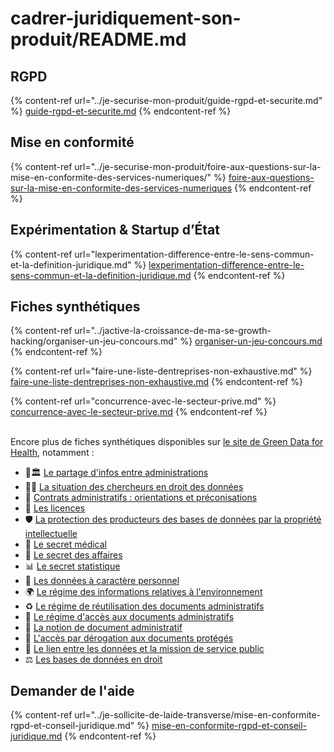 # cadrer-juridiquement-son-produit/README.md

## RGPD

{% content-ref url="../je-securise-mon-produit/guide-rgpd-et-securite.md" %}
[guide-rgpd-et-securite.md](../je-securise-mon-produit/guide-rgpd-et-securite.md)
{% endcontent-ref %}

## Mise en conformité

{% content-ref url="../je-securise-mon-produit/foire-aux-questions-sur-la-mise-en-conformite-des-services-numeriques/" %}
[foire-aux-questions-sur-la-mise-en-conformite-des-services-numeriques](../je-securise-mon-produit/foire-aux-questions-sur-la-mise-en-conformite-des-services-numeriques/)
{% endcontent-ref %}

## Expérimentation & Startup d’État

{% content-ref url="lexperimentation-difference-entre-le-sens-commun-et-la-definition-juridique.md" %}
[lexperimentation-difference-entre-le-sens-commun-et-la-definition-juridique.md](lexperimentation-difference-entre-le-sens-commun-et-la-definition-juridique.md)
{% endcontent-ref %}

## Fiches synthétiques

{% content-ref url="../jactive-la-croissance-de-ma-se-growth-hacking/organiser-un-jeu-concours.md" %}
[organiser-un-jeu-concours.md](../jactive-la-croissance-de-ma-se-growth-hacking/organiser-un-jeu-concours.md)
{% endcontent-ref %}

{% content-ref url="faire-une-liste-dentreprises-non-exhaustive.md" %}
[faire-une-liste-dentreprises-non-exhaustive.md](faire-une-liste-dentreprises-non-exhaustive.md)
{% endcontent-ref %}

{% content-ref url="concurrence-avec-le-secteur-prive.md" %}
[concurrence-avec-le-secteur-prive.md](concurrence-avec-le-secteur-prive.md)
{% endcontent-ref %}

\
Encore plus de fiches synthétiques disponibles sur [le site de Green Data for Health](https://gd4h.ecologie.gouv.fr/juridique), notamment :

* 🔄🏛 [Le partage d'infos entre administrations](https://gd4h-prod.s3.fr-par.scw.cloud/gd4h-prod/api\_gd4h/files/20\_Fiche\_20\_Le\_partage\_dinformations\_entre\_administrations\_DESIGN.pdf)
* 👩‍🔬 [La situation des chercheurs en droit des données](https://gd4h-prod.s3.fr-par.scw.cloud/gd4h-prod/api\_gd4h/files/Fiche\_19\_La\_situation\_des\_chercheurs\_en\_droit\_des\_donn%C3%A9es.pdf)
* 🧭 [Contrats administratifs : orientations et préconisations](https://gd4h-prod.s3.fr-par.scw.cloud/gd4h-prod/api\_gd4h/files/Fiche\_18\_Contrats\_administratifs\_orientations\_et\_pr%C3%A9conisations.pdf)
* 📜 [Les licences](https://gd4h-prod.s3.fr-par.scw.cloud/gd4h-prod/api\_gd4h/files/17\_Fiche\_17\_Les\_licences\_DESIGN.pdf)
* 🛡️ [La protection des producteurs des bases de données par la propriété intellectuelle](https://gd4h-prod.s3.fr-par.scw.cloud/gd4h-prod/api\_gd4h/files/Fiche\_16\_La\_protection\_des\_producteurs\_des\_bases\_de\_donn%C3%A9es\_par\_la\_propri%C3%A9t%C3%A9\_inte.pdf)
* 🏥 [Le secret médical](https://gd4h-prod.s3.fr-par.scw.cloud/gd4h-prod/api\_gd4h/files/Fiche\_15\_Le\_secret\_m%C3%A9dical.pdf)
* 💼 [Le secret des affaires](https://gd4h-prod.s3.fr-par.scw.cloud/gd4h-prod/api\_gd4h/files/Fiche\_14\_Le\_secret\_des\_affaires.pdf)
* 📊 [Le secret statistique](https://gd4h-prod.s3.fr-par.scw.cloud/gd4h-prod/api\_gd4h/files/Fiche\_13\_Le\_secret\_statistique.pdf)
* 👤 [Les données à caractère personnel](https://gd4h-prod.s3.fr-par.scw.cloud/gd4h-prod/api\_gd4h/files/Fiche\_12\_Les\_donn%C3%A9es\_%C3%A0\_caract%C3%A8re\_personnel.pdf)
* 🌍 [Le régime des informations relatives à l'environnement](https://gd4h-prod.s3.fr-par.scw.cloud/gd4h-prod/api\_gd4h/files/Fiche\_11\_Le\_r%C3%A9gime\_des\_informations\_relatives\_%C3%A0\_lenvironnement.pdf)
* ♻️ [Le régime de réutilisation des documents administratifs](https://gd4h-prod.s3.fr-par.scw.cloud/gd4h-prod/api\_gd4h/files/Fiche\_10\_Le\_r%C3%A9gime\_de\_r%C3%A9utilisation\_des\_documents\_administratifs.pdf)
* 📂 [Le régime d'accès aux documents administratifs](https://gd4h-prod.s3.fr-par.scw.cloud/gd4h-prod/api\_gd4h/files/Fiche\_9\_Le\_r%C3%A9gime\_dacc%C3%A8s\_aux\_documents\_administratifs.pdf)
* 🏢 [La notion de document administratif](https://gd4h-prod.s3.fr-par.scw.cloud/gd4h-prod/api\_gd4h/files/Fiche\_8\_La\_notion\_de\_document\_administratif.pdf)
* 🔑 [L'accès par dérogation aux documents protégés](https://gd4h-prod.s3.fr-par.scw.cloud/gd4h-prod/api\_gd4h/files/06\_Fiche\_6\_Lacc%C3%A8s\_par\_d%C3%A9rogation\_aux\_documents\_prot%C3%A9g%C3%A9s\_DESIGN.pdf)
* 🔗 [Le lien entre les données et la mission de service public](https://gd4h-prod.s3.fr-par.scw.cloud/gd4h-prod/api\_gd4h/files/Fiche\_5\_Le\_lien\_entre\_les\_donn%C3%A9es\_et\_la\_mission\_de\_service\_public.pdf)
* ⚖️ [Les bases de données en droit](https://gd4h-prod.s3.fr-par.scw.cloud/gd4h-prod/api\_gd4h/files/Fiche\_2\_Les\_bases\_de\_donn%C3%A9es\_en\_droit.pdf)

## Demander de l'aide

{% content-ref url="../je-sollicite-de-laide-transverse/mise-en-conformite-rgpd-et-conseil-juridique.md" %}
[mise-en-conformite-rgpd-et-conseil-juridique.md](../je-sollicite-de-laide-transverse/mise-en-conformite-rgpd-et-conseil-juridique.md)
{% endcontent-ref %}
